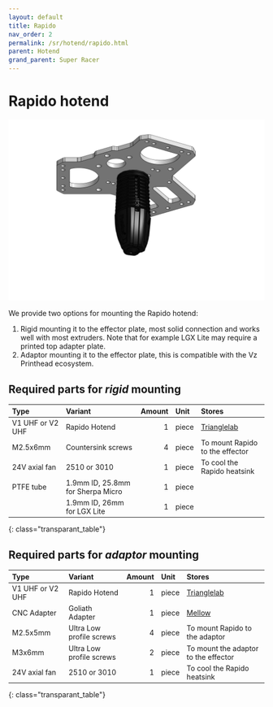 ```yaml
---
layout: default
title: Rapido
nav_order: 2
permalink: /sr/hotend/rapido.html
parent: Hotend
grand_parent: Super Racer
---
```


# Rapido hotend

![Rapido hotend](/assets/images/sr/hotend/rapido.png)

We provide two options for mounting the Rapido hotend:
1. Rigid mounting it to the effector plate, most solid connection and works well with most extruders. Note that for example LGX Lite may require a printed top adapter plate.
2. Adaptor mounting it to the effector plate, this is compatible with the Vz Printhead ecosystem.

## Required parts for *rigid* mounting

| Type             | Variant                           | Amount | Unit  |                           Stores                            |
|:-----------------|:----------------------------------|-------:|:------|:------------------------------------------------------------|
| V1 UHF or V2 UHF | Rapido Hotend                     |      1 | piece | [Trianglelab](https://s.click.aliexpress.com/e/_DeSFiF7)    |
| M2.5x6mm         | Countersink screws                |      4 | piece | To mount Rapido to the effector                             |
| 24V axial fan    | 2510 or 3010                      |      1 | piece | To cool the Rapido heatsink                                 |
| PTFE tube        | 1.9mm ID, 25.8mm for Sherpa Micro |      1 | piece |                                                             |
|                  | 1.9mm ID, 26mm for LGX Lite       |      1 | piece |                                                             |
{: class="transparant_table"}

## Required parts for *adaptor* mounting

| Type             | Variant                           | Amount | Unit  |                           Stores                            |
|:-----------------|:----------------------------------|-------:|:------|:------------------------------------------------------------|
| V1 UHF or V2 UHF | Rapido Hotend                     |      1 | piece | [Trianglelab](https://s.click.aliexpress.com/e/_DeSFiF7)    |
| CNC Adapter      | Goliath Adapter                   |      1 | piece | [Mellow](https://s.click.aliexpress.com/e/_DFI2Shn)         | 
| M2.5x5mm         | Ultra Low profile screws          |      4 | piece | To mount Rapido to the adaptor                              |
| M3x6mm           | Ultra Low profile screws          |      2 | piece | To mount the adaptor to the effector                        |
| 24V axial fan    | 2510 or 3010                      |      1 | piece | To cool the Rapido heatsink                                 |
{: class="transparant_table"}
